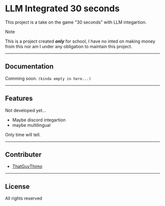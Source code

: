 # LLM Integrated 30 seconds
This project is a take on the game "30 seconds" with LLM integartion.

> [!NOTE]
> This is a project created ***only*** for school, I have no inted on making money from this nor am I under any obligation to maintain this project.


---

## Documentation
Comming soon. ```(kinda empty in here...)```

---

## Features
Not developed yet...
- Maybe discord integartion
- maybe multilingual

Only time will tell.

---

## Contributer
- [ThatGuyThimo](https://github.com/ThatGuyThimo)

---

## License
All rights reserved